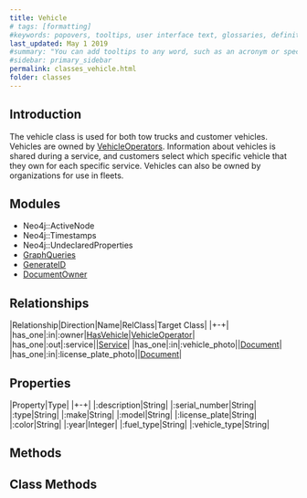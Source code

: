 ```yaml
---
title: Vehicle
# tags: [formatting]
#keywords: popovers, tooltips, user interface text, glossaries, definitions
last_updated: May 1 2019
#summary: "You can add tooltips to any word, such as an acronym or specialized term. Tooltips work well for glossary definitions, because you don't have to keep repeating the definition, nor do you assume the reader already knows the word's meaning."
#sidebar: primary_sidebar
permalink: classes_vehicle.html
folder: classes
---
```


## Introduction

The vehicle class is used for both tow trucks and customer vehicles. Vehicles are owned by [VehicleOperators](/classes_vehicle_operator). Information about vehicles is shared during a service, and customers select which specific vehicle that they own for each specific service. Vehicles can also be owned by organizations for use in fleets.

## Modules

* Neo4j::ActiveNode
* Neo4j::Timestamps
* Neo4j::UndeclaredProperties
* [GraphQueries](/modules_graph_queries.html)
* [GenerateID](/modules_generate_id.html)
* [DocumentOwner](/modules_document_owner.html)

## Relationships

|Relationship|Direction|Name|RelClass|Target Class|
|+-+|
|has_one|:in|:owner|[HasVehicle](/classes_has_vehicle)|[VehicleOperator](/classes_vehicle_operator)|
|has_one|:out|:service||[Service](/classes_service)|
|has_one|:in|:vehicle_photo||[Document](/classes_document)|
|has_one|:in|:license_plate_photo||[Document](/classes_document)|

## Properties

|Property|Type|
|+-+|
|:description|String|
|:serial_number|String|
|:type|String|
|:make|String|
|:model|String|
|:license_plate|String|
|:color|String|
|:year|Integer|
|:fuel_type|String|
|:vehicle_type|String|

## Methods

## Class Methods
